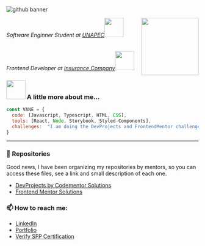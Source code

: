 ![github banner](https://user-images.githubusercontent.com/47092867/142865658-b1546439-4221-4e0d-b03b-5e179c381684.png)

<img align='right' src="https://user-images.githubusercontent.com/47092867/142872496-4719e8fd-0c9d-4793-8a63-f2e9fcbefda1.png"  width="150">
<em>Software Enginner Student at <a href="https://unapec.edu.do">UNAPEC</a><img src="https://media.giphy.com/media/mGcNjsfWAjY5AEZNw6/giphy.gif" width="50"></br></br></br>Frontend Developer at <a href="#">Insurance Company</a><img src="https://media.giphy.com/media/WUlplcMpOCEmTGBtBW/giphy.gif" width="50"> 
</em>



### <img src="https://media.giphy.com/media/VgCDAzcKvsR6OM0uWg/giphy.gif" width="50"> A little more about me...  

```javascript
const VANE = {
  code: [Javascript, Typescript, HTML, CSS],
  tools: [React, Node, Storybook, Styled-Components],
  challenges:  "I am doing the DevProjects and FrontendMentor challenges focused on react"
}
```

---

### 🚧 Repositories

Good news, I have been organizing my repositories by mentors, so you can access these files, see a link and small description of each one.

- [DevProjects by Codementor Solutions](https://github.com/vanecordero/DevProjects-by-codementor)
- [Frontend Mentor Solutions](https://github.com/vanecordero/Frontend-Mentor)

### 📫 How to reach me:

- [LinkedIn](https://www.linkedin.com/in/rvco/)  
- [Portfolio](http://www.rvcordero.com/)
- [Verify SFP Certification](https://www.credly.com/badges/860771eb-201c-4a07-bbbf-eacb328f0ffe)


<!--
**vanecordero/vanecordero** is a ✨ _special_ ✨ repository because its `README.md` (this file) appears on your GitHub profile.

Here are some ideas to get you started:


- 🤔 I’m looking for help with ...
- 💬 Ask me about ...
- 😄 Pronouns: ...
- ⚡ Fun fact: ...
-->
